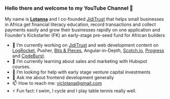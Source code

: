 ### Hello there and welcome to my YouTube Channel 👋


My name is **[Lotanna](https://twitter.com/viclotana)** and I co-founded [JidiTrust](http://blog.jiditrust.com/) that helps small businesses in Africa get financial literacy education, record transactions and collect payments easily and grow their businesses rapidly on one application and Founder's Kickstarter (FK) an early-stage pre-seed fund for African builders

- 🔭 I’m currently working on [JidiTrust](http://blog.jiditrust.com/) and web development content on [LogRocket](https://blog.logrocket.com/author/nwoselotanna/), Pusher, [Bits & Pieces](https://blog.bitsrc.io/@viclotana), Angular-in-Depth, [Scotch.io](https://scotch.io/@Viclotana), [Progress](https://www.telerik.com/blogs/author/nwose-lotanna) and [CodeBurst](https://codeburst.io/@viclotana).
- 🌱 I’m currently learning about sales and marketing with Hubspot courses.
- 🤔 I’m looking for help with early stage venture capital investments
- 💬 Ask me about frontend development generally
- 📫 How to reach me: viclotana@gmail.com
- ⚡ Fun fact: I swim, I cycle and I play table tennis really well.

